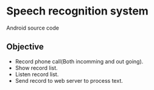 # Speech recognition system
Android source code

## Objective
* Record phone call(Both incomming and out going).
* Show record list.
* Listen record list.
* Send record to web server to process text.